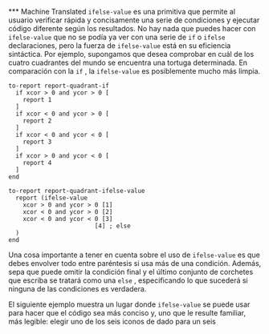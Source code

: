 ﻿*** Machine Translated
`ifelse-value` es una primitiva que permite al usuario verificar rápida y concisamente una serie de condiciones y ejecutar código diferente según los resultados. No hay nada que puedes hacer con `ifelse-value` que no se podía ya ver con una serie de `if` o `ifelse` declaraciones, pero la fuerza de `ifelse-value` está en su eficiencia sintáctica. Por ejemplo, supongamos que desea comprobar en cuál de los cuatro cuadrantes del mundo se encuentra una tortuga determinada. En comparación con la `if` , la `ifelse-value` es posiblemente mucho más limpia. 

```
to-report report-quadrant-if
  if xcor > 0 and ycor > 0 [
	report 1
  ]
  if xcor < 0 and ycor > 0 [
	report 2
  ]
  if xcor < 0 and ycor < 0 [
	report 3
  ]
  if xcor > 0 and ycor < 0 [
	report 4
  ]  
end

to-report report-quadrant-ifelse-value
  report (ifelse-value
	xcor > 0 and ycor > 0 [1]
	xcor < 0 and ycor > 0 [2]
	xcor < 0 and ycor < 0 [3]
                      	[4] ; else
  )
end
```
 Una cosa importante a tener en cuenta sobre el uso de `ifelse-value` es que debes envolver todo entre paréntesis si usa más de una condición. Además, sepa que puede omitir la condición final y el último conjunto de corchetes que escriba se tratará como una `else` , especificando lo que sucederá si ninguna de las condiciones es verdadera.

El siguiente ejemplo muestra un lugar donde `ifelse-value` se puede usar para hacer que el código sea más conciso y, uno que le resulte familiar, más legible: elegir uno de los seis iconos de dado para un seis